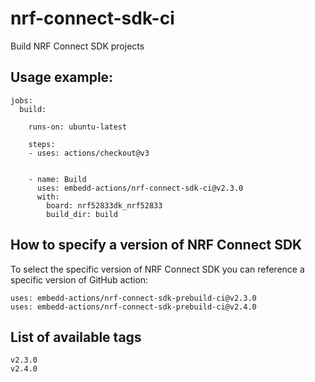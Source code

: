 # nrf-connect-sdk-ci
Build NRF Connect SDK projects

## Usage example:

```
jobs:
  build:

    runs-on: ubuntu-latest

    steps:
    - uses: actions/checkout@v3


    - name: Build
      uses: embedd-actions/nrf-connect-sdk-ci@v2.3.0
      with:
        board: nrf52833dk_nrf52833
        build_dir: build

```

## How to specify a version of NRF Connect SDK

To select the specific version of  NRF Connect SDK you
can reference a specific version of GitHub action:
```
uses: embedd-actions/nrf-connect-sdk-prebuild-ci@v2.3.0
uses: embedd-actions/nrf-connect-sdk-prebuild-ci@v2.4.0
```

## List of available tags

```
v2.3.0
v2.4.0
```
